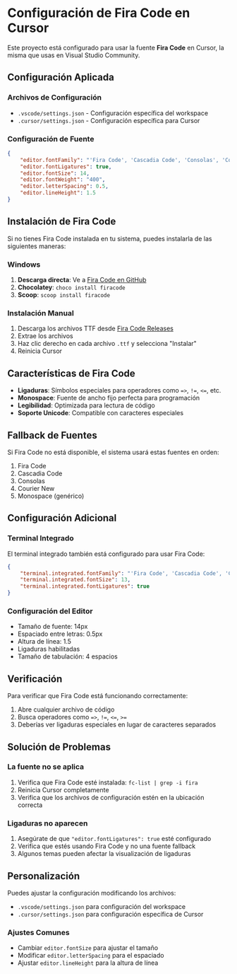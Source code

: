 # Configuración de Fira Code en Cursor

Este proyecto está configurado para usar la fuente **Fira Code** en Cursor, la misma que usas en Visual Studio Community.

## Configuración Aplicada

### Archivos de Configuración
- `.vscode/settings.json` - Configuración específica del workspace
- `.cursor/settings.json` - Configuración específica para Cursor

### Configuración de Fuente
```json
{
    "editor.fontFamily": "'Fira Code', 'Cascadia Code', 'Consolas', 'Courier New', monospace",
    "editor.fontLigatures": true,
    "editor.fontSize": 14,
    "editor.fontWeight": "400",
    "editor.letterSpacing": 0.5,
    "editor.lineHeight": 1.5
}
```

## Instalación de Fira Code

Si no tienes Fira Code instalada en tu sistema, puedes instalarla de las siguientes maneras:

### Windows
1. **Descarga directa**: Ve a [Fira Code en GitHub](https://github.com/tonsky/FiraCode)
2. **Chocolatey**: `choco install firacode`
3. **Scoop**: `scoop install firacode`

### Instalación Manual
1. Descarga los archivos TTF desde [Fira Code Releases](https://github.com/tonsky/FiraCode/releases)
2. Extrae los archivos
3. Haz clic derecho en cada archivo `.ttf` y selecciona "Instalar"
4. Reinicia Cursor

## Características de Fira Code

- **Ligaduras**: Símbolos especiales para operadores como `=>`, `!=`, `<=`, etc.
- **Monospace**: Fuente de ancho fijo perfecta para programación
- **Legibilidad**: Optimizada para lectura de código
- **Soporte Unicode**: Compatible con caracteres especiales

## Fallback de Fuentes

Si Fira Code no está disponible, el sistema usará estas fuentes en orden:
1. Fira Code
2. Cascadia Code
3. Consolas
4. Courier New
5. Monospace (genérico)

## Configuración Adicional

### Terminal Integrado
El terminal integrado también está configurado para usar Fira Code:
```json
{
    "terminal.integrated.fontFamily": "'Fira Code', 'Cascadia Code', 'Consolas', 'Courier New', monospace",
    "terminal.integrated.fontSize": 13,
    "terminal.integrated.fontLigatures": true
}
```

### Configuración del Editor
- Tamaño de fuente: 14px
- Espaciado entre letras: 0.5px
- Altura de línea: 1.5
- Ligaduras habilitadas
- Tamaño de tabulación: 4 espacios

## Verificación

Para verificar que Fira Code está funcionando correctamente:

1. Abre cualquier archivo de código
2. Busca operadores como `=>`, `!=`, `<=`, `>=`
3. Deberías ver ligaduras especiales en lugar de caracteres separados

## Solución de Problemas

### La fuente no se aplica
1. Verifica que Fira Code esté instalada: `fc-list | grep -i fira`
2. Reinicia Cursor completamente
3. Verifica que los archivos de configuración estén en la ubicación correcta

### Ligaduras no aparecen
1. Asegúrate de que `"editor.fontLigatures": true` esté configurado
2. Verifica que estés usando Fira Code y no una fuente fallback
3. Algunos temas pueden afectar la visualización de ligaduras

## Personalización

Puedes ajustar la configuración modificando los archivos:
- `.vscode/settings.json` para configuración del workspace
- `.cursor/settings.json` para configuración específica de Cursor

### Ajustes Comunes
- Cambiar `editor.fontSize` para ajustar el tamaño
- Modificar `editor.letterSpacing` para el espaciado
- Ajustar `editor.lineHeight` para la altura de línea
